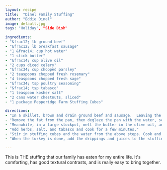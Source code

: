 ```yaml
---
layout: recipe
title:  "Dinel Family Stuffing"
author: "Eddie Dinel"
image: default.jpg
tags: "Holiday", "Side Dish"

ingredients:
- "&frac12; lb ground beef"
- "&frac12; lb breakfast sausage"
- "1 &frac14; cup hot water"
- "1 stick butter"
- "&frac14; cup olive oil"
- "2 cups diced celery"
- "&frac34; cup chopped parsley" 
- "2 teaspoons chopped fresh rosemary"
- "4 teaspoons chopped fresh sage" 
- "&frac34; tsp poultry seasoning"
- "&frac14; tsp tabasco"
- "1 teaspoon kosher salt"
- "2 cans water chestnuts, sliced"
- "1 package Pepperidge Farm Stuffing Cubes"

directions:
- "In a skillet, brown and drain ground beef and sausage.  Leaving the pieces larger will be to your advantage later."
- "Remove the fat from the pan, then deglaze the pan with the water, scraping up all the fond.  Pour that liquid into a measuring cup and top up till you have 1 &frac14; cups"
- "Meanwhile, in a large stockpot, melt the butter in the olive oil, and sautee celery and parsley until starting to brown."   
- "Add herbs, salt, and tabasco and cook for a few minutes."
- "Stir in stuffing cubes and the water from the above steps. Cook and stir till the cubes begin to break down and simmer for no more than 30 minutes!  It will try to brown and stick to the pan here.  Keep it moving!"
- "When the turkey is done, add the drippings and juices to the stuffing, and reheat, stirring."

---
```


This is THE stuffing that our family has eaten for my entire life.  It's comforting, has good textural contrasts, and is really easy to bring together. 
